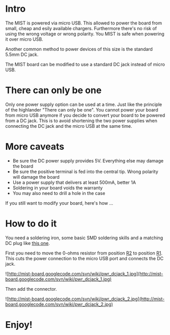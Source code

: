 # Intro #

The MIST is powered via micro USB. This allowed to power the board from small, cheap and esily available chargers. Furthermore there's no risk of using the wrong voltage or wrong polarity. You MIST is safe when powering it over micro USB.

Another common method to power devices of this size is the standard 5.5mm DC jack.

The MIST board can be modified to use a standard DC jack instead of micro USB.

# There can only be one #

Only one power supply option can be used at a time. Just like the principle of the highlander "There can only be one". You cannot power your board from micro USB anymore if you decide to convert your board to be powered from a DC jack. This is to avoid shortening the two power supplies when connecting the DC jack and the micro USB at the same time.

# More caveats #

  * Be sure the DC power supply provides 5V. Everything else may damage the board
  * Be sure the positive terminal is fed into the central tip. Wrong polarity will damage the board
  * Use a power supply that delivers at least 500mA, better 1A
  * Soldering in your board voids the warranty
  * You may also need to drill a hole in the case

If you still want to modify your board, here's how ...

# How to do it #

You need a soldering iron, some basic SMD soldering skills and a matching DC plug like [this one](http://www.reichelt.de/Hohlstecker/HEBW-21/3/index.html?;ACTION=3;LA=446;ARTICLE=35273;GROUPID=3258;artnr=HEBW+21).

First you need to move the 0-ohms resistor from position [R2](https://code.google.com/p/mist-board/source/detail?r=2) to position [R1](https://code.google.com/p/mist-board/source/detail?r=1). This cuts the power connection to the micro USB port and connects the DC jack.

![http://mist-board.googlecode.com/svn/wiki/pwr_dcjack_1.jpg](http://mist-board.googlecode.com/svn/wiki/pwr_dcjack_1.jpg)

Then add the connector.

![http://mist-board.googlecode.com/svn/wiki/pwr_dcjack_2.jpg](http://mist-board.googlecode.com/svn/wiki/pwr_dcjack_2.jpg)

# Enjoy! #